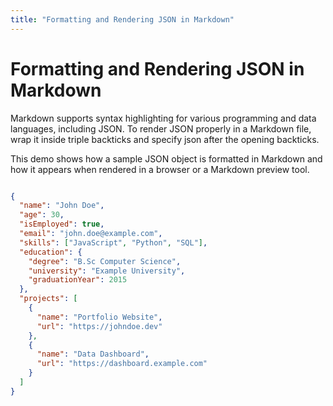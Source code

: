 ```yaml
---
title: "Formatting and Rendering JSON in Markdown"
---
```


# Formatting and Rendering JSON in Markdown

Markdown supports syntax highlighting for various programming and data languages, including JSON. To render JSON properly in a Markdown file, wrap it inside triple backticks and specify json after the opening backticks. 

This demo shows how a sample JSON object is formatted in Markdown and how it appears when rendered in a browser or a Markdown preview tool.



```json

{
  "name": "John Doe",
  "age": 30,
  "isEmployed": true,
  "email": "john.doe@example.com",
  "skills": ["JavaScript", "Python", "SQL"],
  "education": {
    "degree": "B.Sc Computer Science",
    "university": "Example University",
    "graduationYear": 2015
  },
  "projects": [
    {
      "name": "Portfolio Website",
      "url": "https://johndoe.dev"
    },
    {
      "name": "Data Dashboard",
      "url": "https://dashboard.example.com"
    }
  ]
}


```